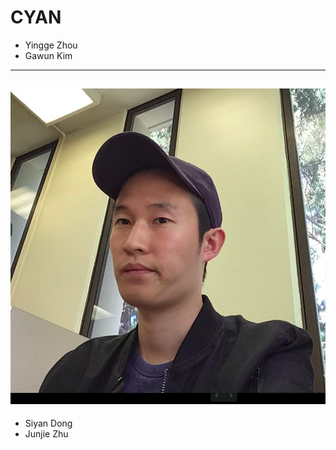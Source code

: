 # CYAN 
- Yingge Zhou
- Gawun Kim
---
![UML diagram 1](member_pictures/gawun.png)
---
- Siyan Dong
- Junjie Zhu
